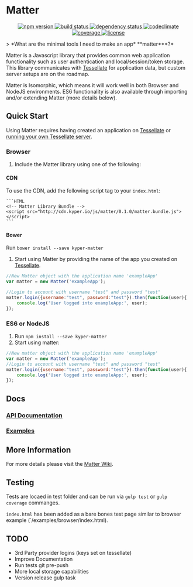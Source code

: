 # Matter
<p align="center">
  <!-- Npm Version -->
  <a href="https://npmjs.org/package/kyper-matter">
    <img src="https://img.shields.io/npm/v/kyper-matter.svg" alt="npm version">
  </a>
  <!-- Build Status -->
  <a href="https://travis-ci.org/KyperTech/matter">
    <img src="http://img.shields.io/travis/KyperTech/matter.svg" alt="build status">
  </a>
  <!-- Dependency Status -->
  <a href="https://david-dm.org/KyperTech/matter">
    <img src="https://david-dm.org/KyperTech/matter.svg" alt="dependency status">
  </a>
  <!-- Codeclimate -->
  <a href="https://codeclimate.com/github/kypertech/matter">
    <img src="https://codeclimate.com/github/KyperTech/matter/badges/gpa.svg" alt="codeclimate">
  </a>
  <!-- Coverage -->
  <a href="https://codeclimate.com/github/KyperTech/matter">
    <img src="https://codeclimate.com/github/KyperTech/matter/badges/coverage.svg" alt="coverage">
  </a>
  <!-- License -->
  <a href="https://github.com/KyperTech/matter/blob/master/LICENSE.md">
    <img src="https://img.shields.io/npm/l/kyper-matter.svg" alt="license">
  </a>
</p>
> *What are the minimal tools I need to make an app* **matter***?*

Matter is a Javascript library that provides common web application functionality such as user authentication and local/session/token storage. This library communicates with [Tessellate](https://github.com/KyperTech/tessellate) for application data, but custom server setups are on the roadmap.

Matter is Isomorphic, which means it will work well in both Browser and NodeJS environments. ES6 functionality is also available through importing and/or extending Matter (more details below).

## Quick Start

Using Matter requires having created an application on [Tessellate](http://tessellate.elasticbeanstalk.com) or [running your own Tessellate server]().

### Browser
1. Include the Matter library using one of the following:
  
  #### CDN

  To use the CDN, add the following script tag to your `index.html`:
    
    ```HTML
    <!-- Matter Library Bundle -->
    <script src="http://cdn.kyper.io/js/matter/0.1.0/matter.bundle.js"></script>
    ```
  #### Bower
  Run `bower install --save kyper-matter`

1. Start using Matter by providing the name of the app you created on [Tessellate](http://tessellate.elasticbeanstalk.com).

  ```javascript
  //New Matter object with the application name 'exampleApp'
  var matter = new Matter('exampleApp');
  
  //Login to account with username "test" and password "test"
  matter.login({username:"test", password:"test"}).then(function(user){
      console.log('User logged into exampleApp:', user);
  });
  ```

### ES6 or NodeJS
1. Run `npm install --save kyper-matter`
2. Start using matter:
```javascript
//New matter object with the application name 'exampleApp'
var matter = new Matter('exampleApp');
//Login to account with username "test" and password "test"
matter.login({username:"test", password:"test"}).then(function(user){
    console.log('User logged into exampleApp:', user);
});
```

## Docs

### [API Documentation](https://github.com/KyperTech/matter/wiki/API-Documentation)

### [Examples](https://github.com/KyperTech/matter/tree/master/examples)

## More Information
For more details please visit the [Matter Wiki](https://github.com/KyperTech/matter/wiki).

## Testing

Tests are locaed in test folder and can be run via `gulp test` or `gulp coverage` commanges.

`index.html` has been added as a bare bones test page similar to browser example (`/examples/browser/index.html).

## TODO
* 3rd Party provider logins (keys set on tessellate)
* Improve Documentation
* Run tests git pre-push
* More local storage capabilities
* Version release gulp task

